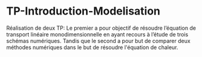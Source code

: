 # TP-Introduction-Modelisation
Réalisation de deux TP:
Le premier a pour objectif de résoudre l’équation de transport linéaire monodimensionnelle en ayant recours à l’étude de trois schémas numériques. Tandis que le second a pour but de comparer deux méthodes numériques dans le but de
résoudre l'équation de chaleur.

